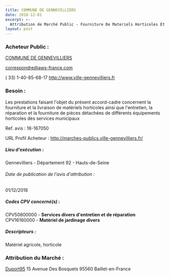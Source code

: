 ```yaml
---
title: COMMUNE DE GENNEVILLIERS
date: 2018-12-01
excerpt: >-
  Attribution de Marché Public - Fourniture De Materiels Horticoles Et Prestations D'Entretien Pour La Ville De Gennevilliers
layout: post
---
```


### Acheteur Public : 
<a href="/acheteur-33/siren-219200367"> COMMUNE DE GENNEVILLIERS</a><br/>



correspondre@aws-france.com

( 33) 1-40-85-68-17
http://www.ville-gennevilliers.fr
### Besoin :

Les prestations faisant l'objet du présent accord-cadre concernent la fourniture et la livraison de matériels horticoles ainsi que l'entretien, la réparation et la fourniture de pièces détachées de différents équipements horticoles des services municipaux

Ref. avis : 18-167050

URL Profil Acheteur : http://marches-publics.ville-gennevilliers.fr/

##### Lieu d'exécution :

Gennevilliers - Département 92 - Hauts-de-Seine

###### Date de publication de l'avis d'attribution : 
01/12/2018

##### Codes CPV concerné(s) :
CPV50800000 - **Services divers d'entretien et de réparation** <br/>
CPV16160000 - **Matériel de jardinage divers** <br/>

##### Descripteurs :
Matériel agricole, horticole <br/>

### Attribution du Marché :
<a href="/entreprise-257/siren-384416954"> Duport95</a>    15 Avenue Des Bosquets 95560 Baillet-en-France <br/>
